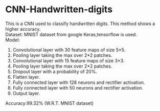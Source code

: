 # CNN-Handwritten-digits
This is a CNN used to classify handwritten digits. This method shows a higher accuracy.   
Dataset: MNIST dataset from google
Keras,tensorflow is used.  
Model:
 1. Convolutional layer with 30 feature maps of size 5×5.  
 2. Pooling layer taking the max over 2*2 patches.  
 3. Convolutional layer with 15 feature maps of size 3×3.  
 4. Pooling layer taking the max over 2*2 patches.  
 5. Dropout layer with a probability of 20%.  
 6. Flatten layer.  
 7. Fully connected layer with 128 neurons and rectifier activation.  
 8. Fully connected layer with 50 neurons and rectifier activation.  
 9. Output layer.  

Accuracy:99.32% (W.R.T. MNIST dataset)  
